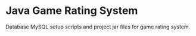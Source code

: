 # Java Game Rating System
Database MySQL setup scripts and project jar files for game rating system.
